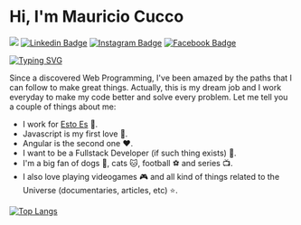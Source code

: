# Hi, I'm Mauricio Cucco

![](https://cdn.hackernoon.com/images/ckxz-5-f-75-v-00-z-00-as-638-qw-6-ofc.jpg)
[![Linkedin Badge](https://img.shields.io/badge/-LinkedIn-0e76a8?style=flat-square&logo=linkedin&logoColor=white)](https://www.linkedin.com/in/mauriciocucco/)
[![Instagram Badge](https://img.shields.io/badge/-Instagram-e4405f?style=flat-square&logo=instagram&logoColor=white)](https://www.instagram.com/mauricucco/)
[![Facebook Badge](https://img.shields.io/badge/-Facebook-2734f0?style=flat-square&logo=facebook&logoColor=white)](https://www.facebook.com/mauricucco/)

[![Typing SVG](https://readme-typing-svg.herokuapp.com?size=24&color=865DF7&lines=Nice+to+meet+you!;I'm+an+Argentinian+Web+Programmer)](https://git.io/typing-svg)

Since a discovered Web Programming, I've been amazed by the paths that I can follow to make great things. Actually, this is my dream job and I work everyday to make my code better and solve every problem. Let me tell you a couple of things about me:

- I work for [Esto Es](https://www.estoes.me/) :rocket:.
- Javascript is my first love :yellow_heart:.
- Angular is the second one :heart:.
- I want to be a Fullstack Developer (if such thing exists) :muscle:.
- I'm a big fan of dogs :dog:, cats :cat:, football :soccer: and series :tv:.
- I also love playing videogames :video_game: and all kind of things related to the Universe (documentaries, articles, etc) :star:.

[![Top Langs](https://github-readme-stats.vercel.app/api/top-langs/?username=mauriciocucco&layout=compact)](https://github.com/mauriciocucco/github-readme-stats)
